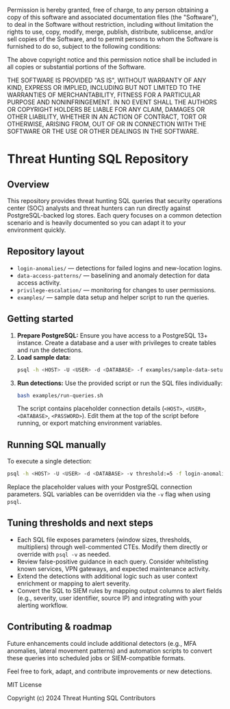 
Permission is hereby granted, free of charge, to any person obtaining a copy
of this software and associated documentation files (the "Software"), to deal
in the Software without restriction, including without limitation the rights
to use, copy, modify, merge, publish, distribute, sublicense, and/or sell
copies of the Software, and to permit persons to whom the Software is
furnished to do so, subject to the following conditions:

The above copyright notice and this permission notice shall be included in all
copies or substantial portions of the Software.

THE SOFTWARE IS PROVIDED "AS IS", WITHOUT WARRANTY OF ANY KIND, EXPRESS OR
IMPLIED, INCLUDING BUT NOT LIMITED TO THE WARRANTIES OF MERCHANTABILITY,
FITNESS FOR A PARTICULAR PURPOSE AND NONINFRINGEMENT. IN NO EVENT SHALL THE
AUTHORS OR COPYRIGHT HOLDERS BE LIABLE FOR ANY CLAIM, DAMAGES OR OTHER
LIABILITY, WHETHER IN AN ACTION OF CONTRACT, TORT OR OTHERWISE, ARISING FROM,
OUT OF OR IN CONNECTION WITH THE SOFTWARE OR THE USE OR OTHER DEALINGS IN THE
SOFTWARE.

# Threat Hunting SQL Repository

## Overview
This repository provides threat hunting SQL queries that security operations center (SOC) analysts and threat hunters can run directly against PostgreSQL-backed log stores. Each query focuses on a common detection scenario and is heavily documented so you can adapt it to your environment quickly.

## Repository layout
- `login-anomalies/` — detections for failed logins and new-location logins.
- `data-access-patterns/` — baselining and anomaly detection for data access activity.
- `privilege-escalation/` — monitoring for changes to user permissions.
- `examples/` — sample data setup and helper script to run the queries.

## Getting started
1. **Prepare PostgreSQL:** Ensure you have access to a PostgreSQL 13+ instance. Create a database and a user with privileges to create tables and run the detections.
2. **Load sample data:**
   ```bash
   psql -h <HOST> -U <USER> -d <DATABASE> -f examples/sample-data-setup.sql
   ```
3. **Run detections:** Use the provided script or run the SQL files individually:
   ```bash
   bash examples/run-queries.sh
   ```
   The script contains placeholder connection details (`<HOST>`, `<USER>`, `<DATABASE>`, `<PASSWORD>`). Edit them at the top of the script before running, or export matching environment variables.

## Running SQL manually
To execute a single detection:
```bash
psql -h <HOST> -U <USER> -d <DATABASE> -v threshold:=5 -f login-anomalies/failed-login-detection.sql
```
Replace the placeholder values with your PostgreSQL connection parameters. SQL variables can be overridden via the `-v` flag when using `psql`.

## Tuning thresholds and next steps
- Each SQL file exposes parameters (window sizes, thresholds, multipliers) through well-commented CTEs. Modify them directly or override with `psql -v` as needed.
- Review false-positive guidance in each query. Consider whitelisting known services, VPN gateways, and expected maintenance activity.
- Extend the detections with additional logic such as user context enrichment or mapping to alert severity.
- Convert the SQL to SIEM rules by mapping output columns to alert fields (e.g., severity, user identifier, source IP) and integrating with your alerting workflow.

## Contributing & roadmap
Future enhancements could include additional detectors (e.g., MFA anomalies, lateral movement patterns) and automation scripts to convert these queries into scheduled jobs or SIEM-compatible formats.

Feel free to fork, adapt, and contribute improvements or new detections.


MIT License

Copyright (c) 2024 Threat Hunting SQL Contributors
